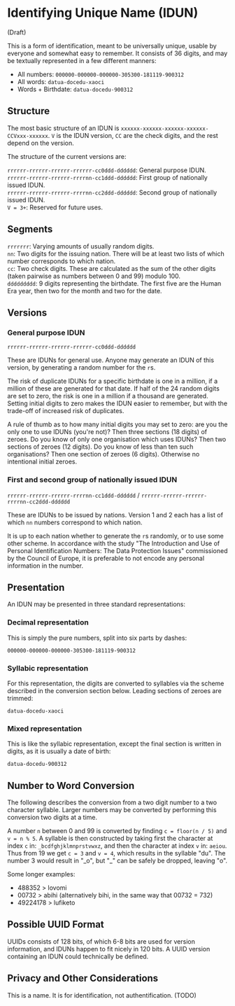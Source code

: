 # Identifying Unique Name (IDUN)

(Draft)

This is a form of identification, meant to be universally unique, usable by everyone and somewhat easy to remember. It consists of 36 digits, and may be textually represented in a few different manners:

- All numbers: `000000-000000-000000-305300-181119-900312`
- All words: `datua-docedu-xaoci`
- Words + Birthdate: `datua-docedu-900312`


## Structure 

The most basic structure of an IDUN is `xxxxxx-xxxxxx-xxxxxx-xxxxxx-CCVxxx-xxxxxx`. `V` is the IDUN version, `CC` are the check digits, and the rest depend on the version.

The structure of the current versions are:

`rrrrrr-rrrrrr-rrrrrr-rrrrrr-cc0ddd-dddddd`: General purpose IDUN.  
`rrrrrr-rrrrrr-rrrrrr-rrrrnn-cc1ddd-dddddd`: First group of nationally issued IDUN.  
`rrrrrr-rrrrrr-rrrrrr-rrrrnn-cc2ddd-dddddd`: Second group of nationally issued IDUN.  
`V = 3+`: Reserved for future uses.

## Segments

`rrrrrrr`: Varying amounts of usually random digits.  
`nn`: Two digits for the issuing nation. There will be at least two lists of which number corresponds to which nation.  
`cc`: Two check digits. These are calculated as the sum of the other digits (taken pairwise as numbers between 0 and 99) modulo 100.  
`ddddddddd`: 9 digits representing the birthdate. The first five are the Human Era year, then two for the month and two for the date.

## Versions

### General purpose IDUN

`rrrrrr-rrrrrr-rrrrrr-rrrrrr-cc0ddd-dddddd`

These are IDUNs for general use. Anyone may generate an IDUN of this version, by generating a random number for the `r`s.

The risk of duplicate IDUNs for a specific birthdate is one in a million, if a million of these are generated for that date. If half of the 24 random digits are set to zero, the risk is one in a million if a thousand are generated. Setting initial digits to zero makes the IDUN easier to remember, but with the trade-off of increased risk of duplicates.

A rule of thumb as to how many initial digits you may set to zero: are you the only one to use IDUNs (you're not)? Then three sections (18 digits) of zeroes. Do you know of only one organisation which uses IDUNs? Then two sections of zeroes (12 digits). Do you know of less than ten such organisations? Then one section of zeroes (6 digits). Otherwise no intentional initial zeroes.

### First and second group of nationally issued IDUN

`rrrrrr-rrrrrr-rrrrrr-rrrrnn-cc1ddd-dddddd` / `rrrrrr-rrrrrr-rrrrrr-rrrrnn-cc2ddd-dddddd`

These are IDUNs to be issued by nations. Version 1 and 2 each has a list of which `nn` numbers correspond to which nation.

It is up to each nation whether to generate the `r`s randomly, or to use some other scheme. In accordance with the study "The Introduction and Use of Personal Identification Numbers: The Data Protection Issues" commissioned by the Council of Europe, it is preferable to not encode any personal information in the number.

## Presentation

An IDUN may be presented in three standard representations:

### Decimal representation

This is simply the pure numbers, split into six parts by dashes:

`000000-000000-000000-305300-181119-900312`

### Syllabic representation

For this representation, the digits are converted to syllables via the scheme described in the conversion section below. Leading sections of zeroes are trimmed:

`datua-docedu-xaoci`

### Mixed representation

This is like the syllabic representation, except the final section is written in digits, as it is usually a date of birth:

`datua-docedu-900312`

## Number to Word Conversion

The following describes the conversion from a two digit number to a two character syllable. Larger numbers may be converted by performing this conversion two digits at a time.

A number `n` between 0 and 99 is converted by finding `c = floor(n / 5)` and `v = n % 5`. A syllable is then constructed by taking first the character at index `c` in: `_bcdfghjklmnprstvwxz`, and then the character at index `v` in: `aeiou`. Thus from 19 we get `c = 3` and `v = 4`, which results in the syllable "du". The number 3 would result in "\_o", but "\_" can be safely be dropped, leaving "o".

Some longer examples:
- 488352 > lovomi
- 00732 > abihi (alternatively bihi, in the same way that 00732 = 732)
- 49224178 > lufiketo

## Possible UUID Format

UUIDs consists of 128 bits, of which 6-8 bits are used for version information, and IDUNs happen to fit nicely in 120 bits. A UUID version containing an IDUN could technically be defined.

## Privacy and Other Considerations

This is a name. It is for identification, not authentification. (TODO)
